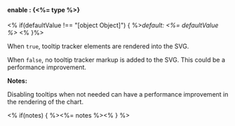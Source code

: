 #### **enable** : {<%= type %>}

<% if(defaultValue !== "[object Object]") { %>*default: <%= defaultValue %>* <% }%>

When `true`, tooltip tracker elements are rendered into the SVG.

When `false`, no tooltip tracker markup is added to the SVG. This could be a performance improvement.

**Notes:**

Disabling tooltips when not needed can have a performance improvement in the rendering of the chart.

<% if(notes) { %><%= notes %><% } %>

